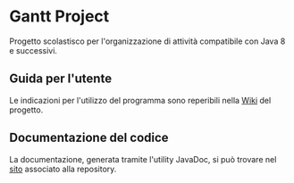 # Gantt Project
Progetto scolastisco per l'organizzazione di attività compatibile con Java 8 e successivi.

## Guida per l'utente
Le indicazioni per l'utilizzo del programma sono reperibili nella [Wiki](https://github.com/acerbisgianluca/Gantt-Project/wiki) del progetto.

## Documentazione del codice
La documentazione, generata tramite l'utility JavaDoc, si può trovare nel [sito](https://acerbisgianluca.github.io/Gantt-Project/) associato alla repository.
